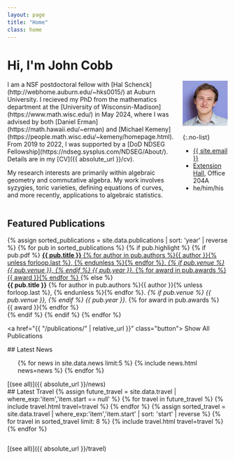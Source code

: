 ```yaml
---
layout: page
title: "Home"
class: home
---
```

<!-- Global site tag (gtag.js) - Google Analytics -->
<script async src="https://www.googletagmanager.com/gtag/js?id=UA-145239790-1"></script>
<script>
  window.dataLayer = window.dataLayer || [];
  function gtag(){dataLayer.push(arguments);}
  gtag('js', new Date());

  gtag('config', 'UA-145239790-1');
</script>


# Hi, I'm John Cobb

<div class="columns" markdown="1">

<div class="intro" markdown="1">
I am a NSF postdoctoral fellow with [Hal Schenck](http://webhome.auburn.edu/~hks0015/) at Auburn University. I recieved my PhD from the mathematics department at the [University of Wisconsin-Madison](https://www.math.wisc.edu/) in May 2024, where I was advised by both [Daniel Erman](https://math.hawaii.edu/~erman) and [Michael Kemeny](https://people.math.wisc.edu/~kemeny/homepage.html). From 2019 to 2022, I was supported by a [DoD NDSEG Fellowship](https://ndseg.sysplus.com/NDSEG/About/). Details are in my [CV]({{ absolute_url }}/cv).

My research interests are primarily within algebraic geometry and commutative algebra. My work involves syzygies, toric varieties, defining equations of curves, and more recently, applications to algebraic statistics.
</div>

<div class="me" markdown="1">
<picture>
  <source srcset='/images/john_purple.webp' type='image/webp' />
  <img
    src='/images/john_purple.jpg'
    alt='John Cobb'/>
</picture>

{:.no-list}
* <i class="fas fa-envelope-square" aria-hidden="true"></i> <a href="mailto:{{ site.email }}">{{ site.email }}</a>
* <i class="fas fa-map-marker-alt" aria-hidden="true"></i> <a href="https://maps.app.goo.gl/HKbrYNAp16UTkw4a6">Extension Hall</a>, Office 204A
* he/him/his
</div>
</div>
<!--- Put stuff here when ready -->

<!---
## Featured Organizing

<div class="featured-projects">
  {% assign sorted_projects = site.data.organizing | concat: site.data.teaching | sort: 'highlight' %}
  {% for project in sorted_projects %}
    {% if project.highlight %}
      {% include project.html project=project %}
    {% endif %}
  {% endfor %}
</div>
<a href="{{ "/teaching/" | relative_url }}" class="button">
  <i class="fas fa-chevron-circle-right" aria-hidden="true"></i>
  Show More
</a>
-->

## Featured Publications

<div class="featured-publications">
  {% assign sorted_publications = site.data.publications | sort: 'year' | reverse %}
  {% for pub in sorted_publications %}
    {% if pub.highlight %}
      {% if pub.pdf %}
        <a href="{{ pub.pdf }}" class="publication">
          <strong>{{ pub.title }}</strong>
          <span class="authors">{% for author in pub.authors %}{{ author }}{% unless forloop.last %}, {% endunless %}{% endfor %}</span>.
          <i>{% if pub.venue %} {{  pub.venue }}, {% endif %} {{ pub.year }}</i>.
          {% for award in pub.awards %}<br/><span class="award"><i class="fas fa-{% if award == "Best Paper Award" %}trophy{% else %}award{% endif %}" aria-hidden="true"></i> {{ award }}</span>{% endfor %}
        </a>
      {% else %}
        <div class="publication">
          <strong>{{ pub.title }}</strong>
          <span class="authors">{% for author in pub.authors %}{{ author }}{% unless forloop.last %}, {% endunless %}{% endfor %}</span>.
          <i>{% if pub.venue %} {{  pub.venue }}, {% endif %} {{ pub.year }}</i>.
          {% for award in pub.awards %}<br/><span class="award"><i class="fas fa-{% if award == "Best Paper Award" %}trophy{% else %}award{% endif %}" aria-hidden="true"></i> {{ award }}</span>{% endfor %}
        </div>
      {% endif %}
    {% endif %}
  {% endfor %}
</div>

<a href="{{ "/publications/" | relative_url }}" class="button">
  <i class="fas fa-chevron-circle-right" aria-hidden="true"></i>
  Show All Publications
</a>

<div class="news-travel" markdown="1">

<div class="news" markdown="1">
## Latest News

<ul>
{% for news in site.data.news limit:5 %}
  {% include news.html news=news %}
{% endfor %}
</ul>
[(see all)]({{ absolute_url }}/news) 

</div>

<div class="travel" markdown="1">
## Latest Travel

<table>
<tbody>
{% assign future_travel = site.data.travel | where_exp:'item','item.start == null' %}
{% for travel in future_travel %}
  {% include travel.html travel=travel %}
{% endfor %}
{% assign sorted_travel = site.data.travel | where_exp:'item','item.start' | sort: 'start' | reverse %}
{% for travel in sorted_travel limit: 8 %}
  {% include travel.html travel=travel %}
{% endfor %}
</tbody>
</table>
[(see all)]({{ absolute_url }}/travel) 

</div>

</div>
